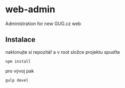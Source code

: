 # web-admin
Administration for new GUG.cz web

## Instalace ##

naklonujte si repozitář a v root složce projektu spusťte

```
npm install
```

pro vývoj pak

```
gulp devel
```

